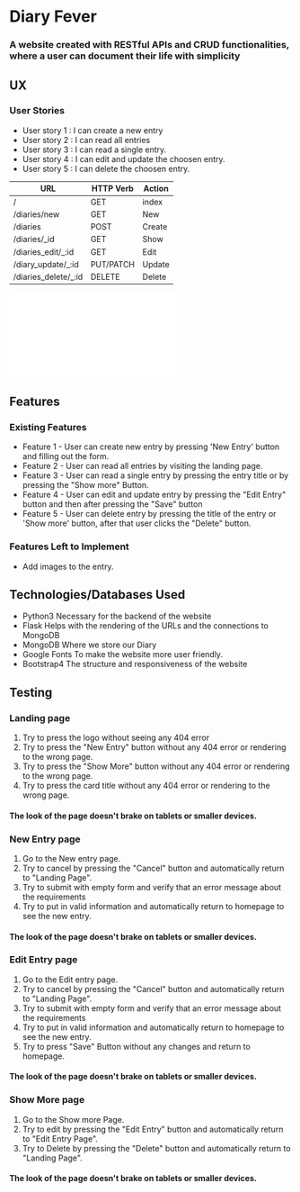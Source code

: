 
# Diary Fever

### A website created with RESTful APIs and CRUD functionalities, where a user can document their life with simplicity




## UX

### User Stories

* User story 1 : I can create a new entry 
* User story 2 : I can read all entries 
* User story 3 : I can read a single entry.
* User story 4 : I can edit and update the choosen entry.
* User story 5 : I can delete the choosen entry.

URL | HTTP Verb | Action |
------------ | ------------- | ------ |
/ | GET | index |
/diaries/new | GET | New |
/diaries | POST | Create |
/diaries/_id | GET | Show |
/diaries_edit/_:id | GET | Edit |
/diary_update/_:id | PUT/PATCH | Update |
/diaries_delete/_:id | DELETE | Delete |

![Mockups](/mockups/diaryMockups.pdf)



## Features


### Existing Features

* Feature 1 - User can create new entry by pressing 'New Entry' button and filling out the form.
* Feature 2 - User can read all entries by visiting the landing page.
* Feature 3 - User can read a single entry by pressing the entry title or by pressing the "Show more" Button.
* Feature 4 - User can edit and update entry by pressing the "Edit Entry" button and then after pressing the "Save" button 
* Feature 5 - User can delete entry by pressing the title of the entry or 'Show more' button, after that user clicks the "Delete" button.


### Features Left to Implement
* Add images to the entry.



## Technologies/Databases Used

* Python3
Necessary for the backend of the website
 * Flask
 Helps with the rendering of the URLs and the connections to MongoDB
* MongoDB
Where we store our Diary 
* Google Fonts
To make the website more user friendly.
* Bootstrap4
The structure and responsiveness of the website

## Testing

### Landing page

1. Try to press the logo without seeing any 404 error
1. Try to press the "New Entry" button without any 404 error or rendering to the wrong page.
1. Try to press the "Show More" button without any 404 error or rendering to the wrong page.
1. Try to press the card title without any 404 error or rendering to the wrong page.

#### The look of the page doesn't brake on tablets or smaller devices.

### New Entry page

1. Go to the New entry page.
1. Try to cancel by pressing the "Cancel" button and automatically return to "Landing Page".
1. Try to submit with empty form and verify that an error message about the requirements
1. Try to put in valid information and automatically return to homepage to see the new entry.

#### The look of the page doesn't brake on tablets or smaller devices.

### Edit Entry page

1. Go to the Edit entry page.
1. Try to cancel by pressing the "Cancel" button and automatically return to "Landing Page".
1. Try to submit with empty form and verify that an error message about the requirements
1. Try to put in valid information and automatically return to homepage to see the new entry.
1. Try to press "Save" Button without any changes and return to homepage.

#### The look of the page doesn't brake on tablets or smaller devices.

### Show More page

1. Go to the Show more Page.
1. Try to edit by pressing the "Edit Entry" button and automatically return to "Edit Entry Page".
1. Try to Delete by pressing the "Delete" button and automatically return to "Landing Page".

#### The look of the page doesn't brake on tablets or smaller devices.

